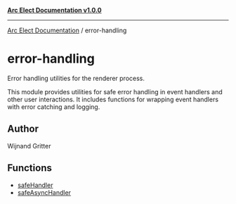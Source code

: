 [**Arc Elect Documentation v1.0.0**](../README.md)

---

[Arc Elect Documentation](../modules.md) / error-handling

# error-handling

Error handling utilities for the renderer process.

This module provides utilities for safe error handling in event handlers
and other user interactions. It includes functions for wrapping event
handlers with error catching and logging.

## Author

Wijnand Gritter

## Functions

- [safeHandler](functions/safeHandler.md)
- [safeAsyncHandler](functions/safeAsyncHandler.md)
